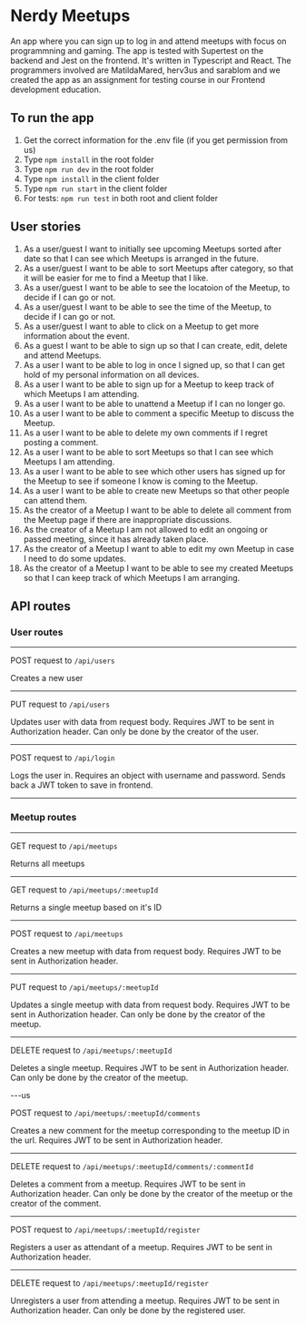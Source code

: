 # Nerdy Meetups

An app where you can sign up to log in and attend meetups with focus on programmning and gaming. The app is tested with Supertest on the backend and Jest on the frontend. It's written in Typescript and React. The programmers involved are MatildaMared, herv3us and sarablom and we created the app as an assignment for testing course in our Frontend development education.

## To run the app

1. Get the correct information for the .env file (if you get permission from us)
2. Type `npm install` in the root folder
3. Type `npm run dev` in the root folder
4. Type `npm install` in the client folder
5. Type `npm run start` in the client folder
6. For tests: `npm run test` in both root and client folder

## User stories

1. As a user/guest I want to initially see upcoming Meetups sorted after date so that I can see which Meetups is arranged in the future.
2. As a user/guest I want to be able to sort Meetups after category, so that it will be easier for me to find a Meetup that I like.
3. As a user/guest I want to be able to see the locatoion of the Meetup, to decide if I can go or not.
4. As a user/guest I want to be able to see the time of the Meetup, to decide if I can go or not.
5. As a user/guest I want to able to click on a Meetup to get more information about the event.
6. As a guest I want to be able to sign up so that I can create, edit, delete and attend Meetups.
7. As a user I want to be able to log in once I signed up, so that I can get hold of my personal information on all devices.
8. As a user I want to be able to sign up for a Meetup to keep track of which Meetups I am attending.
9. As a user I want to be able to unattend a Meetup if I can no longer go.
10. As a user I want to be able to comment a specific Meetup to discuss the Meetup.
11. As a user I want to be able to delete my own comments if I regret posting a comment.
12. As a user I want to be able to sort Meetups so that I can see which Meetups I am attending.
13. As a user I want to be able to see which other users has signed up for the Meetup to see if someone I know is coming to the Meetup.
14. As a user I want to be able to create new Meetups so that other people can attend them.
15. As the creator of a Meetup I want to be able to delete all comment from the Meetup page if there are inappropriate discussions.
16. As the creator of a Meetup I am not allowed to edit an ongoing or passed meeting, since it has already taken place.
17. As the creator of a Meetup I want to able to edit my own Meetup in case I need to do some updates.
18. As the creator of a Meetup I want to be able to see my created Meetups so that I can keep track of which Meetups I am arranging.

## API routes

### User routes

---

POST request to `/api/users`

Creates a new user

---

PUT request to `/api/users`

Updates user with data from request body. Requires JWT to be sent in Authorization header. Can only be done by the creator of the user.

---

POST request to `/api/login`

Logs the user in. Requires an object with username and password. Sends back a JWT token to save in frontend.

---

### Meetup routes

---

GET request to `/api/meetups`

Returns all meetups

---

GET request to `/api/meetups/:meetupId`

Returns a single meetup based on it's ID

---

POST request to `/api/meetups`

Creates a new meetup with data from request body. Requires JWT to be sent in Authorization header.

---

PUT request to `/api/meetups/:meetupId`

Updates a single meetup with data from request body. Requires JWT to be sent in Authorization header. Can only be done by the creator of the meetup.

---

DELETE request to `/api/meetups/:meetupId`

Deletes a single meetup. Requires JWT to be sent in Authorization header. Can only be done by the creator of the meetup.

---us

POST request to `/api/meetups/:meetupId/comments`

Creates a new comment for the meetup corresponding to the meetup ID in the url. Requires JWT to be sent in Authorization header.

---

DELETE request to `/api/meetups/:meetupId/comments/:commentId`

Deletes a comment from a meetup. Requires JWT to be sent in Authorization header. Can only be done by the creator of the meetup or the creator of the comment.

---

POST request to `/api/meetups/:meetupId/register`

Registers a user as attendant of a meetup. Requires JWT to be sent in Authorization header.

---

DELETE request to `/api/meetups/:meetupId/register`

Unregisters a user from attending a meetup. Requires JWT to be sent in Authorization header. Can only be done by the registered user.
